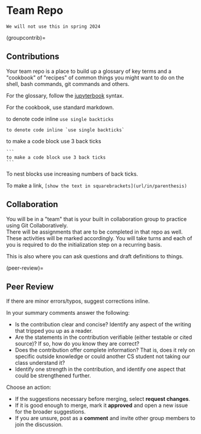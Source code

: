 # Team Repo

```{warning}
We will not use this in spring 2024
```

(groupcontrib)=
## Contributions

Your team repo is a place to build up a glossary of key terms and a "cookbook" of "recipes" of common things you might want to do on the shell, bash commands, git commands and others.  

For the glossary, follow the [jupyterbook](https://jupyterbook.org/en/stable/reference/cheatsheet.html#) syntax.  

For the cookbook, use standard markdown.

to denote code inline `use single backticks`
```
to denote code inline `use single backticks`
```

to make a code block use 3 back ticks
````
```
to make a code block use 3 back ticks
```
````

To nest blocks use increasing numbers of back ticks.

To make a link, `[show the text in squarebrackets](url/in/parenthesis)`

## Collaboration

You will be in a "team" that is your built in collaboration group to practice using Git Collaboratively.  
There will be assignments that are to be completed in that repo as well.  These activities will be marked accordingly.  You will take turns and each of you is required to do the initialization step on a recurring basis.  

This is also where you can ask questions and draft definitions to things.

(peer-review)=
## Peer Review  


If there are minor errors/typos, suggest corrections inline.

In your summary comments answer the following:
- Is the contribution clear and concise? Identify any aspect of the writing that tripped you up as a reader.
- Are the statements in the contribution verifiable (either testable or cited source)? If so, how do you know they are correct?
- Does the contribution offer complete information? That is, does it rely on specific outside knowledge or could another CS student not taking our class understand it?
- Identify one strength in the contribution, and identify one aspect that could be strengthened further.

Choose an action:
- If the suggestions necessary before merging, select **request changes**.  
- If it is good enough to merge, mark it **approved** and open a new issue for the broader suggestions.
- If you are unsure, post as a **comment** and invite other group members to join the discussion.
